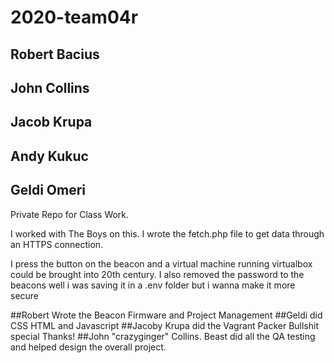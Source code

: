 # 2020-team04r
## Robert Bacius
## John Collins
## Jacob Krupa
## Andy Kukuc
## Geldi Omeri

Private Repo for Class Work.

I worked with The Boys on this. 
I wrote the fetch.php file to get data through an HTTPS connection.

I press the button on the beacon and a virtual machine running virtualbox could be brought into 20th century.
I also removed the password to the beacons well i was saving it in a .env folder but i wanna make it more secure

##Robert Wrote the Beacon Firmware and Project Management 
##Geldi did CSS HTML and Javascript 
##Jacoby Krupa did the Vagrant Packer Bullshit special Thanks!
##John "crazyginger" Collins. Beast did all the QA testing and helped design the overall project.
